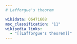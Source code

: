 ```yaml
---
# Lafforgue's theorem

wikidata: Q6471668
msc_classification: "11"
wikipedia_links:
  - "[[Lafforgue's theorem]]"
---
```

